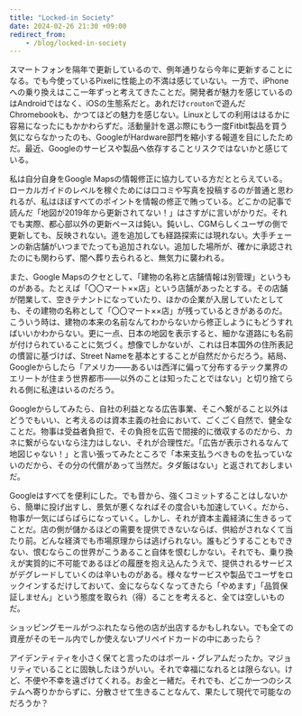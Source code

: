 ```yaml
---
title: "Locked-in Society"
date: 2024-02-26 21:30 +09:00
redirect_from:
    - /blog/locked-in-society
---
```


スマートフォンを隔年で更新しているので、例年通りなら今年に更新することになる。でも今使っているPixelに性能上の不満は感じていない。一方で、iPhoneへの乗り換えはここ一年ずっと考えてきたことだ。開発者が魅力を感じているのはAndroidではなく、iOSの生態系だと。あれだけ`crouton`で遊んだChromebookも、かつてほどの魅力を感じない。Linuxとしての利用ははるかに容易になったにもかかわらずだ。活動量計を選ぶ際にもう一度Fitbit製品を買う気にならなかったのも、GoogleがHardware部門を縮小する報道を目にしたためだ。最近、Googleのサービスや製品へ依存することリスクではないかと感じている。

私は自分自身をGoogle Mapsの情報修正に協力している方だととらえている。ローカルガイドのレベルを稼ぐためには口コミや写真を投稿するのが普通と思われるが、私はほぼすべてのポイントを情報の修正で賄っている。どこかの記事で読んだ「地図が2019年から更新されてない！」はさすがに言いがかりだ。それでも実際、都心部以外の更新ペースは鈍い。鈍いし、CGMらしくユーザの側で更新しても、反映されない。道を追加しても経路探索には現れない。大手チェーンの新店舗がいつまでたっても追加されない。追加した場所が、確かに承認されたのにも関わらず、闇へ葬り去られると、無気力に襲われる。

また、Google Mapsのクセとして、「建物の名称と店舗情報は別管理」というものがある。たとえば「〇〇マート××店」という店舗があったとする。その店舗が閉業して、空きテナントになっていたり、ほかの企業が入居していたとしても、その建物の名称として「〇〇マート××店」が残っているときがあるのだ。こういう時は、建物の本来の名前なんてわからないから修正しようにもどうすればいいかわからない。更に一点、日本の地図を表示すると、細かな道路にも名前が付けられていることに気づく。想像でしかないが、これは日本国外の住所表記の慣習に基づけば、Street Nameを基本とすることが自然だからだろう。結局、Googleからしたら「アメリカ――あるいは西洋に偏って分布するテック業界のエリートが住まう世界都市――以外のことは知ったことではない」と切り捨てられる側に私達はいるのだろう。

Googleからしてみたら、自社の利益となる広告事業、そこへ繋がること以外はどうでもいい、と考えるのは資本主義の社会において、ごくごく自然で、健全なことだ。物事は受益者負担で、その負担を広告で間接的に徴収するのだから、カネに繋がらないなら注力はしない、それが合理性だ。「広告が表示されるなんて地図じゃない！」と言い張ってみたところで「本来支払うべきものを払っていないのだから、その分の代償があって当然だ。タダ飯はない」と返されておしまいだ。

Googleはすべてを便利にした。でも昔から、強くコミットすることはしないから、簡単に投げ出すし、景気が悪くなればその度合いも加速していく。だから、物事が一気にばらばらになっていく。しかし、それが資本主義経済に生きるってことだ。店の側が儲かるほどの需要を提供できないならば、供給がされなくて当たり前。どんな経済でも市場原理からは逃げられない。誰もどうすることもできない、恨むならこの世界がこうあること自体を恨むしかない。それでも、乗り換えが実質的に不可能であるほどの履歴を抱え込んたうえで、提供されるサービスがデグレードしていくのは辛いものがある。様々なサービスや製品でユーザをロックインするだけしておいて、金にならなくなってきたら「やめます」「品質保証しません」という態度を取られ（得）ることを考えると、全ては空しいものだ。

ショッピングモールがつぶれたなら他の店が出店するかもしれない。でも全ての資産がそのモール内でしか使えないプリペイドカードの中にあったら？

アイデンティティを小さく保てと言ったのはポール・グレアムだったか。マジョリティでいることに固執したほうがいい。それで幸福になれるとは限らない。けど、不便や不幸を遠ざけてくれる。お金と一緒だ。それでも、どこか一つのシステムへ寄りかからずに、分散させて生きることなんて、果たして現代で可能なのだろうか？
